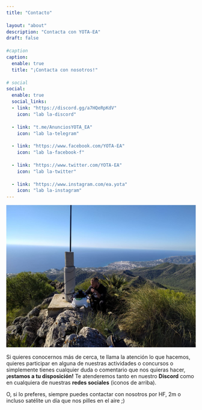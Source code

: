 ```yaml
---
title: "Contacto"

layout: "about"
description: "Contacta con YOTA-EA"
draft: false

#caption
caption:
  enable: true
  title: "¡Contacta con nosotros!"

# social
social:
  enable: true
  social_links:
  - link: "https://discord.gg/a7HQeRpKdV"
    icon: "lab la-discord"
    
  - link: "t.me/AnunciosYOTA_EA"
    icon: "lab la-telegram"
    
  - link: "https://www.facebook.com/YOTA-EA"
    icon: "lab la-facebook-f"

  - link: "https://www.twitter.com/YOTA-EA"
    icon: "lab la-twitter"
    
  - link: "https://www.instagram.com/ea.yota"
    icon: "lab la-instagram"
---
```


![ops](/images/contacto.jpg)

Si quieres conocernos más de cerca, te llama la atención lo que hacemos, quieres participar en alguna de nuestras actividades o concursos o simplemente tienes cualquier duda o comentario que nos quieras hacer, **¡estamos a tu disposición!** Te atenderemos tanto en nuestro **Discord** como en cualquiera de nuestras **redes sociales** (iconos de arriba).

O, si lo preferes, siempre puedes contactar con nosotros por HF, 2m o incluso satélite un día que nos pilles en el aire ;)


